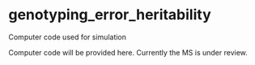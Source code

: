 # genotyping_error_heritability
Computer code used for simulation

Computer code will be provided here. Currently the MS is under review.

